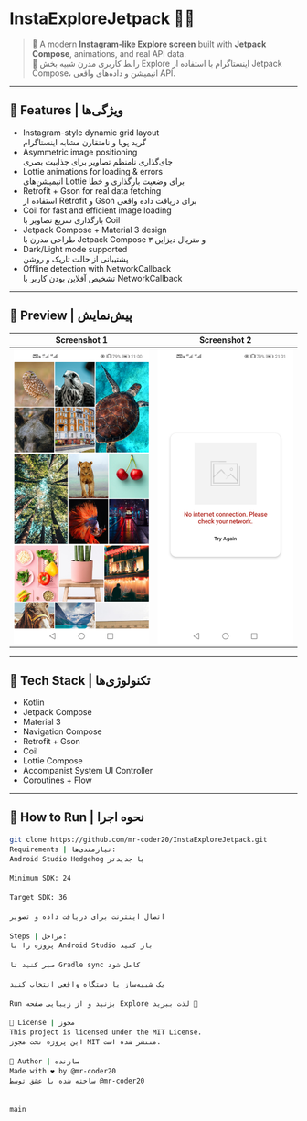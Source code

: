 # InstaExploreJetpack 📸✨  
> 📱 A modern **Instagram-like Explore screen** built with **Jetpack Compose**, animations, and real API data.  
>📱 رابط کاربری مدرن شبیه بخش Explore اینستاگرام با استفاده از Jetpack Compose، انیمیشن و داده‌های واقعی API.


---

## 🔹 Features | ویژگی‌ها

- Instagram-style dynamic grid layout  
  گرید پویا و نامتقارن مشابه اینستاگرام  
- Asymmetric image positioning  
  جای‌گذاری نامنظم تصاویر برای جذابیت بصری  
- Lottie animations for loading & errors  
  انیمیشن‌های Lottie برای وضعیت بارگذاری و خطا  
- Retrofit + Gson for real data fetching  
  استفاده از Retrofit و Gson برای دریافت داده واقعی  
- Coil for fast and efficient image loading  
  بارگذاری سریع تصاویر با Coil  
- Jetpack Compose + Material 3 design  
  طراحی مدرن با Jetpack Compose و متریال دیزاین ۳  
- Dark/Light mode supported  
  پشتیبانی از حالت تاریک و روشن  
- Offline detection with NetworkCallback  
  تشخیص آفلاین بودن کاربر با NetworkCallback  

---

## 📸 Preview | پیش‌نمایش

| Screenshot 1 | Screenshot 2 |
|--------------|--------------|
| ![Preview 1](explore%20image%201.png) | ![Preview 2](explore%20image2.png) |


---

## 🧰 Tech Stack | تکنولوژی‌ها

- Kotlin
- Jetpack Compose
- Material 3
- Navigation Compose
- Retrofit + Gson
- Coil
- Lottie Compose
- Accompanist System UI Controller
- Coroutines + Flow

---

## 🚀 How to Run | نحوه اجرا

```bash
git clone https://github.com/mr-coder20/InstaExploreJetpack.git
Requirements | نیازمندی‌ها:
Android Studio Hedgehog یا جدیدتر

Minimum SDK: 24

Target SDK: 36

اتصال اینترنت برای دریافت داده و تصویر

Steps | مراحل:
پروژه را با Android Studio باز کنید

صبر کنید تا Gradle sync کامل شود

یک شبیه‌ساز یا دستگاه واقعی انتخاب کنید

Run بزنید و از زیبایی صفحه Explore لذت ببرید 🎉

📝 License | مجوز
This project is licensed under the MIT License.
این پروژه تحت مجوز MIT منتشر شده است.

👤 Author | سازنده
Made with ❤️ by @mr-coder20
ساخته شده با عشق توسط @mr-coder20


main
